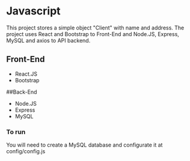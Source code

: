 # Javascript

This project stores a simple object "Client" with name and address.
The project uses React and Bootstrap to Front-End and Node.JS, Express, 
MySQL and axios to API backend. 

## Front-End
- React.JS
- Bootstrap

##Back-End
- Node.JS
- Express
- MySQL

### To run
You will need to create a MySQL database and configurate it at config/config.js
